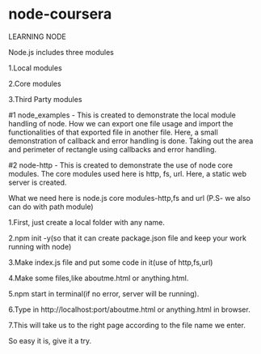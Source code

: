 # node-coursera
LEARNING NODE

Node.js includes three modules

1.Local modules

2.Core modules

3.Third Party modules


#1 node_examples - This is created to demonstrate the local module handling of node. How we can export one file usage and import the 
                   functionalities of that exported file in another file.
                   Here, a small demonstration of callback and error handling is done. Taking out the area and perimeter of rectangle
                   using callbacks and error handling.
                   
#2 node-http - This is created to demonstrate the use of node core modules. The core modules used here is http, fs, url.
              Here, a static web server is created.
              
What we need here is node.js core modules-http,fs and url
(P.S- we also can do with path module)

1.First, just create a local folder with any name.

2.npm init -y(so that it can create package.json file and keep your work running with node)

3.Make index.js file and put some code in it(use of http,fs,url)

4.Make some files,like aboutme.html or anything.html.

5.npm start in terminal(if no error, server will be running).

6.Type in http://localhost:port/aboutme.html or anything.html in browser.

7.This will take us to the right page according to the file name we enter.

So easy it is, give it a try.

